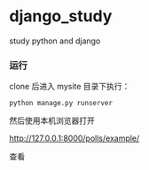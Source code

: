 # django_study
study python and django

### 运行
clone 后进入 mysite 目录下执行：

``python manage.py runserver``

然后使用本机浏览器打开

http://127.0.0.1:8000/polls/example/

查看
